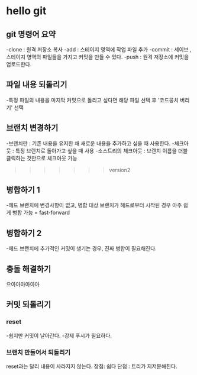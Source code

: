 # hello git

## git 명령어 요약


-clone : 원격 저장소 복사
-add : 스테이지 영역에 작업 파일 추가
-commit : 세이브 ,스테이지 영역의 파일들을 가지고 커밋을 만들 수 있다.
-push : 원격 저장소에 커밋을 업로드한다.


## 파일 내용 되돌리기

-특정 파일의 내용을 마지막 커밋으로 돌리고 싶다면 해당 파일 선택 후 '코드뭉치 버리기' 선택

## 브랜치 변경하기

-브랜치란 : 기존 내용을 유지한 채 새로운 내용을 추가하고 싶을 때 사용한다.
-체크아웃 : 특정 브랜치로 돌아가고 싶을 때 사용
-소스트리의 체크아웃 : 브랜치 이름을 더블 클릭하는 것만으로 체크아웃 가능
>>>>>>> version2

## 병합하기 1

-헤드 브랜치에 변경사항이 없고, 병합 대상 브랜치가 헤드로부터 시작된 경우
아주 쉽게 병합 가능 = fast-forward

## 병합하기 2

-헤드 브랜치에 추가적인 커밋이 생기는 경우, 진짜 병합이 필요해진다.

## 충돌 해결하기

으아아아아아아

## 커밋 되돌리기

### reset

-쉽지만 커밋이 날아간다.
-강제 푸시가 필요하다.

### 브랜치 만들어서 되돌리기

reset과는 달리 내용이 사라지지 않는다.
장점: 쉽다
단점 : 트리가 지저분해진다.